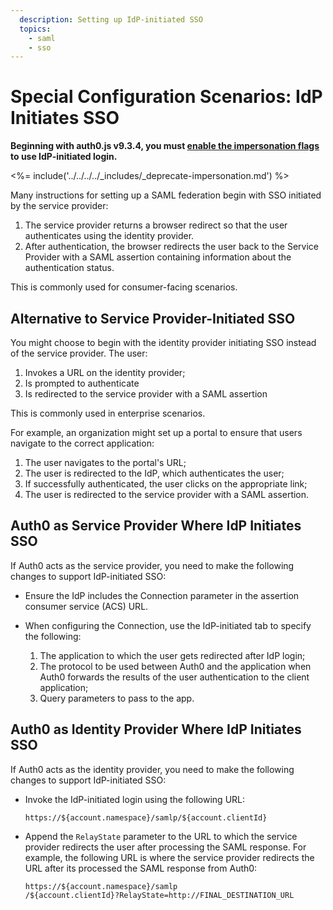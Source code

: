 ```yaml
---
  description: Setting up IdP-initiated SSO
  topics:
    - saml
    - sso
---
```


# Special Configuration Scenarios: IdP Initiates SSO

**Beginning with auth0.js v9.3.4, you must [enable the impersonation flags](/user-profile/user-impersonation#enable-impersonation) to use IdP-initiated login.**

<%= include('../../../../_includes/_deprecate-impersonation.md') %>

Many instructions for setting up a SAML federation begin with SSO initiated by the service provider:

1. The service provider returns a browser redirect so that the user authenticates using the identity provider.
2. After authentication, the browser redirects the user back to the Service Provider with a SAML assertion containing information about the authentication status.

This is commonly used for consumer-facing scenarios.

## Alternative to Service Provider-Initiated SSO

You might choose to begin with the identity provider initiating SSO instead of the service provider. The user:

1. Invokes a URL on the identity provider;
2. Is prompted to authenticate
3. Is redirected to the service provider with a SAML assertion

This is commonly used in enterprise scenarios.

For example, an organization might set up a portal to ensure that users navigate to the correct application:

1. The user navigates to the portal's URL;
2. The user is redirected to the IdP, which authenticates the user;
3. If successfully authenticated, the user clicks on the appropriate link;
4. The user is redirected to the service provider with a SAML assertion.

## Auth0 as Service Provider Where IdP Initiates SSO

If Auth0 acts as the service provider, you need to make the following changes to support IdP-initiated SSO:

* Ensure the IdP includes the Connection parameter in the assertion consumer service (ACS) URL.
* When configuring the Connection, use the IdP-initiated tab to specify the following:

    1. The application to which the user gets redirected after IdP login;
    2. The protocol to be used between Auth0 and the application when Auth0 forwards the results of the user authentication to the client application;
    3. Query parameters to pass to the app.

## Auth0 as Identity Provider Where IdP Initiates SSO

If Auth0 acts as the identity provider, you need to make the following changes to support IdP-initiated SSO:

* Invoke the IdP-initiated login using the following URL:

  ```text
  https://${account.namespace}/samlp/${account.clientId}
  ```

* Append the `RelayState` parameter to the URL to which the service provider redirects the user after processing the SAML response. For example, the following URL is where the service provider redirects the URL after its processed the SAML response from Auth0:

  ```text
  https://${account.namespace}/samlp
  /${account.clientId}?RelayState=http://FINAL_DESTINATION_URL
  ```

